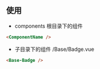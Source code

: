 ## 使用

+ components 根目录下的组件
```html
<ComponentName />
```

+ 子目录下的组件 /Base/Badge.vue
```html
<Base-Badge />
```